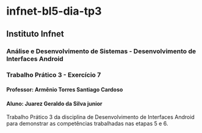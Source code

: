 # infnet-bl5-dia-tp3
## Instituto Infnet
### Análise e Desenvolvimento de Sistemas - Desenvolvimento de Interfaces Android
### Trabalho Prático 3 - Exercício 7
#### Professor: Armênio Torres Santiago Cardoso
#### Aluno: Juarez Geraldo da Silva junior
Trabalho Prático 3 da disciplina de Desenvolvimento de Interfaces Android para demonstrar as competências trabalhadas nas etapas 5 e 6.

